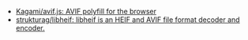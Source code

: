 - [Kagami/avif.js: AVIF polyfill for the browser](https://github.com/Kagami/avif.js)
- [strukturag/libheif: libheif is an HEIF and AVIF file format decoder and encoder.](https://github.com/strukturag/libheif)
